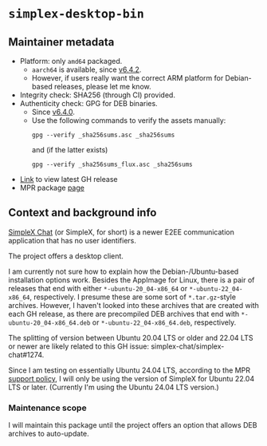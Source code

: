 # `simplex-desktop-bin`

## Maintainer metadata

* Platform: only `amd64` packaged.
    * `aarch64` is available, since [v6.4.2](https://github.com/simplex-chat/simplex-chat/releases/tag/v6.4.2).
    * However, if users really want the correct ARM platform for Debian-based releases, please let me know.
* Integrity check: SHA256 (through CI) provided.
* Authenticity check: GPG for DEB binaries.
    * Since [v6.4.0](https://github.com/simplex-chat/simplex-chat/releases/tag/v6.4.0).
    * Use the following commands to verify the assets manually:
      ```
      gpg --verify _sha256sums.asc _sha256sums
      ```
      and (if the latter exists)
      ```
      gpg --verify _sha256sums_flux.asc _sha256sums
      ```
* [Link](https://github.com/simplex-chat/simplex-chat/releases/latest) to view latest GH release
* MPR package [page](https://mpr.makedeb.org/packages/simplex-desktop-bin)

## Context and background info

[SimpleX Chat](https://simplex.chat/) (or SimpleX, for short) is a newer E2EE
communication application that has no user identifiers.

The project offers a desktop client.

I am currently not sure how to explain how the Debian-/Ubuntu-based installation
options work.  Besides the AppImage for Linux, there is a pair of releases that
end with either `*-ubuntu-20_04-x86_64` or `*-ubuntu-22_04-x86_64`,
respectively.  I presume these are some sort of `*.tar.gz`-style archives.
However, I haven't looked into these archives that are created with each GH
release, as there are precompiled DEB archives that end with
`*-ubuntu-20_04-x86_64.deb` or `*-ubuntu-22_04-x86_64.deb`, respectively.

The splitting of version between Ubuntu 20.04 LTS or older and 22.04 LTS or
newer are likely related to this GH issue: simplex-chat/simplex-chat#1274.

Since I am testing on essentially Ubuntu 24.04 LTS, according to the MPR
[support policy](https://docs.makedeb.org/using-the-mpr/support-policy/), I will
only be using the version of SimpleX for Ubuntu 22.04 LTS or later.  (Currently
I'm using the Ubuntu 24.04 LTS version.)

### Maintenance scope

I will maintain this package until the project offers an option that allows
DEB archives to auto-update.
